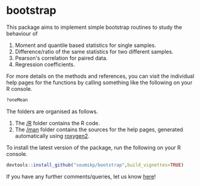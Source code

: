 # bootstrap

<!-- badges: start -->
<!-- badges: end -->

This package aims to implement simple bootstrap routines to study the behaviour of 

1. Moment and quantile based statistics for single samples.
2. Difference/ratio of the same statistics for two different samples.
3. Pearson's correlation for paired data.
4. Regression coefficients. 

For more details on the methods and references, you can visit the individual help pages for the functions by calling something like the following on your R console.

```R
?oneMean
```

The folders are organised as follows. 

1. The [/R](https://github.com/soumikp/bootstrap/tree/main/R) folder contains the R code. 
2. The [/man](https://github.com/soumikp/bootstrap/tree/main/man) folder contains the sources for the help pages, generated automatically using [roxygen2](https://cran.r-project.org/web/packages/roxygen2). 

To install the latest version of the package, run the following on your R console.

```R
devtools::install_github("soumikp/bootstrap",build_vignettes=TRUE)
```

If you have any further comments/queries, let us know [here](mailto:soumikp@umich.edu)!
